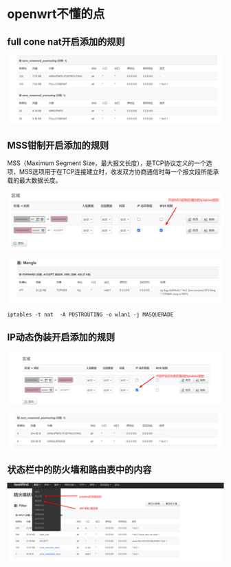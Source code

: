 # openwrt不懂的点

## full cone nat开启添加的规则

![image-20200823111642675](../assets/openwrt不懂的点/image-20200823111642675.png)

## MSS钳制开启添加的规则

MSS（Maximum Segment Size，最大报文长度），是TCP协议定义的一个选项，MSS选项用于在TCP连接建立时，收发双方协商通信时每一个报文段所能承载的最大数据长度。

![image-20200823112901749](../assets/openwrt不懂的点/image-20200823112901749.png)

![image-20200823112922998](../assets/openwrt不懂的点/image-20200823112922998.png)



```
iptables -t nat  -A POSTROUTING -o wlan1 -j MASQUERADE
```



## IP动态伪装开启添加的规则

![image-20200823114949440](../assets/openwrt不懂的点/image-20200823114949440.png)

![image-20200823114907311](../assets/openwrt不懂的点/image-20200823114907311.png)



## 状态栏中的防火墙和路由表中的内容

![image-20200823114550347](../assets/openwrt不懂的点/image-20200823114550347.png)